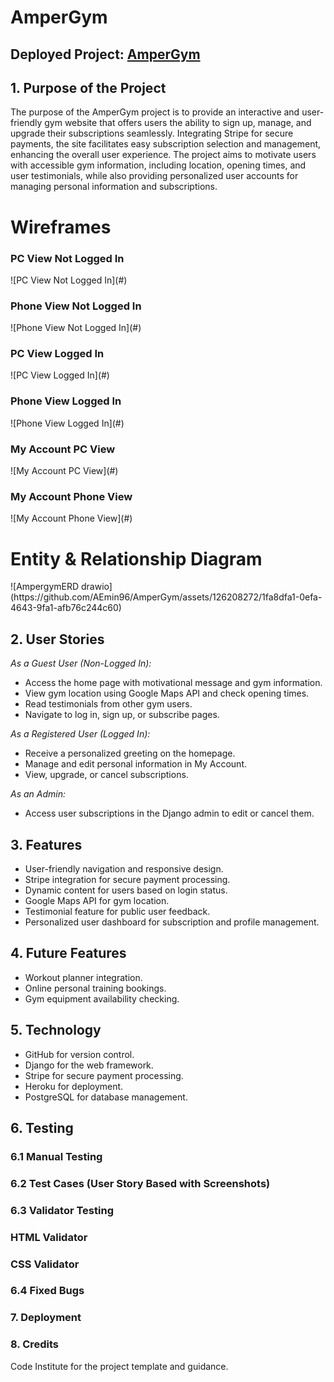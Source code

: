 <h1>AmperGym</h1>
<h2>Deployed Project: <a href="https://ampergym-f292fdd6def8.herokuapp.com/">AmperGym</a></h2>


<h2>1. Purpose of the Project</h2>
<p>The purpose of the AmperGym project is to provide an interactive and user-friendly gym website that offers users the ability to sign up, manage, and upgrade their subscriptions seamlessly. Integrating Stripe for secure payments, the site facilitates easy subscription selection and management, enhancing the overall user experience. The project aims to motivate users with accessible gym information, including location, opening times, and user testimonials, while also providing personalized user accounts for managing personal information and subscriptions.</p>

<h1>Wireframes</h1>
<h3>PC View Not Logged In</h3>
<!-- Replace # with actual image links -->
![PC View Not Logged In](#)

<h3>Phone View Not Logged In</h3>
![Phone View Not Logged In](#)

<h3>PC View Logged In</h3>
![PC View Logged In](#)

<h3>Phone View Logged In</h3>
![Phone View Logged In](#)

<h3>My Account PC View</h3>
![My Account PC View](#)

<h3>My Account Phone View</h3>
![My Account Phone View](#)

<h1>Entity & Relationship Diagram</h1>
![AmpergymERD drawio](https://github.com/AEmin96/AmperGym/assets/126208272/1fa8dfa1-0efa-4643-9fa1-afb76c244c60)


<h2>2. User Stories</h2>
<em>As a Guest User (Non-Logged In):</em>
<ul>
<li>Access the home page with motivational message and gym information.</li>
<li>View gym location using Google Maps API and check opening times.</li>
<li>Read testimonials from other gym users.</li>
<li>Navigate to log in, sign up, or subscribe pages.</li>
</ul>

<em>As a Registered User (Logged In):</em>
<ul>
<li>Receive a personalized greeting on the homepage.</li>
<li>Manage and edit personal information in My Account.</li>
<li>View, upgrade, or cancel subscriptions.</li>
</ul>

<em>As an Admin:</em>
<ul>
<li>Access user subscriptions in the Django admin to edit or cancel them.</li>
</ul>

<h2>3. Features</h2>
<ul>
<li>User-friendly navigation and responsive design.</li>
<li>Stripe integration for secure payment processing.</li>
<li>Dynamic content for users based on login status.</li>
<li>Google Maps API for gym location.</li>
<li>Testimonial feature for public user feedback.</li>
<li>Personalized user dashboard for subscription and profile management.</li>
</ul>

<h2>4. Future Features</h2>
<ul>
<li>Workout planner integration.</li>
<li>Online personal training bookings.</li>
<li>Gym equipment availability checking.</li>
</ul>

<h2>5. Technology</h2>
<ul>
<li>GitHub for version control.</li>
<li>Django for the web framework.</li>
<li>Stripe for secure payment processing.</li>
<li>Heroku for deployment.</li>
<li>PostgreSQL for database management.</li>
</ul>

<h2>6. Testing</h2>
<h3>6.1 Manual Testing</h3>
<!-- Include tables or bullet points detailing your testing processes and outcomes -->

<h3>6.2 Test Cases (User Story Based with Screenshots)</h3>
<!-- Include user stories and corresponding screenshots of the tests -->

<h3>6.3 Validator Testing</h3>
<h3>HTML Validator</h3>
<!-- Include HTML validator results -->
<h3>CSS Validator</h3>
<!-- Include CSS validator results -->

<h3>6.4 Fixed Bugs</h3>
<!-- List down the bugs found and fixed -->

<h3>7. Deployment</h3>
<!-- Provide steps for how the project was deployed -->

<h3>8. Credits</h3>
<p>Code Institute for the project template and guidance.</p>
